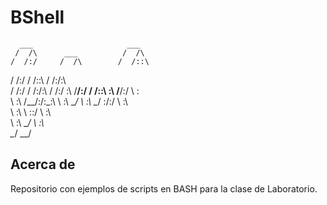 # BShell

      ___                     ___     
     /  /\      ___          /  /\    
    /  /:/     /  /\        /  /::\   
   /  /:/     /  /::\      /  /:/\:\  
  /  /:/     /  /:/\:\    /  /:/  \:\ 
 /__/:/     /  /::\ \:\  /__/:/ \  \:\
 \  \:\    /__/:/\:\_\:\ \  \:\  \__\/
  \  \:\   \__\/  \:\/:/  \  \:\      
   \  \:\       \  \::/    \  \:\     
    \  \:\       \__\/      \  \:\    
     \__\/                   \__\/    
 
## Acerca de
Repositorio con ejemplos de scripts en BASH para la clase de Laboratorio.

